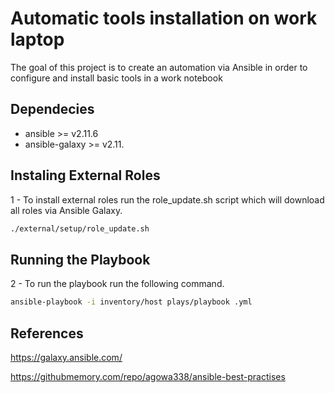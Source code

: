 # Automatic tools installation on work laptop
The goal of this project is to create an automation via Ansible in order to configure and install basic tools in a work notebook

## Dependecies ##
- ansible >= v2.11.6
- ansible-galaxy >= v2.11.

## Instaling External Roles ##

1 - To install external roles run the role_update.sh script which will download all roles via Ansible Galaxy.
```bash
./external/setup/role_update.sh     
```

## Running the Playbook ##

2 - To run the playbook run the following command.
```bash
ansible-playbook -i inventory/host plays/playbook .yml    
```
 
## References ##
https://galaxy.ansible.com/

https://githubmemory.com/repo/agowa338/ansible-best-practises